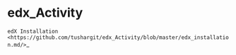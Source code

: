 edx_Activity
============

`edX Installation <https://github.com/tushargit/edx_Activity/blob/master/edx_installation.md/>`_
